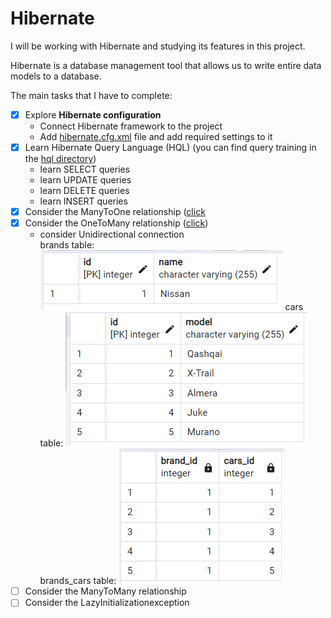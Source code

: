 # Hibernate

I will be working with Hibernate and studying its features in this project.

Hibernate is a database management tool that allows us to write entire data models to a database.

The main tasks that I have to complete:

- [x] Explore **Hibernate configuration**
    - Connect Hibernate framework to the project
    - Add
      [hibernate.cfg.xml](https://github.com/ZubovaLE/job4j_hibernate/blob/master/src/main/java/resources/hibernate.cfg.xml)
      file and add required settings to it
- [x] Learn Hibernate Query Language (HQL) (you can find query training in the
  [hql directory](https://github.com/ZubovaLE/job4j_hibernate/tree/master/src/main/java/ru/job4j/hql))
    - learn SELECT queries
    - learn UPDATE queries
    - learn DELETE queries
    - learn INSERT queries
- [x] Consider the ManyToOne
  relationship ([click](https://github.com/ZubovaLE/job4j_hibernate/tree/master/src/main/java/ru/job4j/toone)
- [x] Consider the OneToMany
  relationship ([click](https://github.com/ZubovaLE/job4j_hibernate/tree/master/src/main/java/ru/job4j/oneToMany))
  - consider Unidirectional connection  
    brands table:
    ![brands_table](images/brands_table.png)
    cars table:
    ![cars_table](images/cars_table.png)
    brands_cars table:
    ![brands_cars_table](images/brands_cars_table.png)
- [ ] Consider the ManyToMany relationship
- [ ] Consider the LazyInitializationexception 